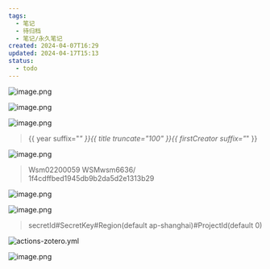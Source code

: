 ```yaml
---
tags:
  - 笔记
  - 待归档
  - 笔记/永久笔记
created: 2024-04-07T16:29
updated: 2024-04-17T15:13
status:
  - todo
---
```

![image.png](https://gcore.jsdelivr.net/gh/wsm6636/pic/202404171509691.png)

![image.png](https://gcore.jsdelivr.net/gh/wsm6636/pic/202404171510669.png)

![image.png](https://gcore.jsdelivr.net/gh/wsm6636/pic/202404171510809.png)
> {{ year suffix="_" }}{{ title truncate="100" }}{{ firstCreator suffix="_" }}

![image.png](https://gcore.jsdelivr.net/gh/wsm6636/pic/202404171510268.png)
> Wsm02200059
> WSMwsm6636/
> 1f4cdffbed1945db9b2da5d2e1313b29

![image.png](https://gcore.jsdelivr.net/gh/wsm6636/pic/202404171511220.png)

![image.png](https://gcore.jsdelivr.net/gh/wsm6636/pic/202404171511397.png)
> secretId#SecretKey#Region(default ap-shanghai)#ProjectId(default 0)

![actions-zotero.yml](../01-永久笔记/actions-zotero.yml)

![image.png](https://gcore.jsdelivr.net/gh/wsm6636/pic/202404171513609.png)
